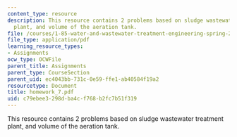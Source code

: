 ```yaml
---
content_type: resource
description: This resource contains 2 problems based on sludge wastewater treatment
  plant, and volume of the aeration tank.
file: /courses/1-85-water-and-wastewater-treatment-engineering-spring-2006/c79ebee3298dba4cf768b2fc7b51f319_homework_7.pdf
file_type: application/pdf
learning_resource_types:
- Assignments
ocw_type: OCWFile
parent_title: Assignments
parent_type: CourseSection
parent_uid: ec4043bb-731c-0e59-ffe1-ab40584f19a2
resourcetype: Document
title: homework_7.pdf
uid: c79ebee3-298d-ba4c-f768-b2fc7b51f319
---
```

This resource contains 2 problems based on sludge wastewater treatment plant, and volume of the aeration tank.

